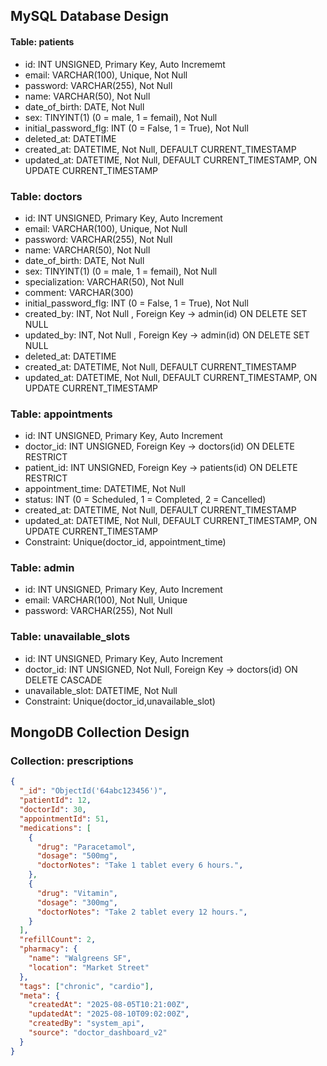 ## MySQL Database Design

#### Table: patients
- id: INT UNSIGNED, Primary Key, Auto Incrememt
- email: VARCHAR(100), Unique, Not Null
- password: VARCHAR(255), Not Null
- name: VARCHAR(50), Not Null
- date_of_birth: DATE, Not Null
- sex: TINYINT(1) (0 = male, 1 = femail), Not Null
- initial_password_flg: INT (0 = False, 1 = True), Not Null
- deleted_at: DATETIME
- created_at: DATETIME, Not Null, DEFAULT CURRENT_TIMESTAMP
- updated_at: DATETIME, Not Null, DEFAULT CURRENT_TIMESTAMP, ON UPDATE CURRENT_TIMESTAMP

### Table: doctors
- id: INT UNSIGNED, Primary Key, Auto Increment
- email: VARCHAR(100), Unique, Not Null
- password: VARCHAR(255), Not Null
- name: VARCHAR(50), Not Null
- date_of_birth: DATE, Not Null
- sex: TINYINT(1) (0 = male, 1 = femail), Not Null
- specialization: VARCHAR(50), Not Null
- comment: VARCHAR(300)
- initial_password_flg: INT (0 = False, 1 = True), Not Null
- created_by: INT, Not Null , Foreign Key → admin(id) ON DELETE SET NULL
- updated_by: INT, Not Null , Foreign Key → admin(id) ON DELETE SET NULL
- deleted_at: DATETIME
- created_at: DATETIME, Not Null, DEFAULT CURRENT_TIMESTAMP
- updated_at: DATETIME, Not Null, DEFAULT CURRENT_TIMESTAMP, ON UPDATE CURRENT_TIMESTAMP

### Table: appointments
- id: INT UNSIGNED, Primary Key, Auto Increment
- doctor_id: INT UNSIGNED, Foreign Key → doctors(id) ON DELETE RESTRICT
- patient_id: INT UNSIGNED, Foreign Key → patients(id) ON DELETE RESTRICT
- appointment_time: DATETIME, Not Null
- status: INT (0 = Scheduled, 1 = Completed, 2 = Cancelled)
- created_at: DATETIME, Not Null, DEFAULT CURRENT_TIMESTAMP
- updated_at: DATETIME, Not Null, DEFAULT CURRENT_TIMESTAMP, ON UPDATE CURRENT_TIMESTAMP
- Constraint: Unique(doctor_id, appointment_time)

### Table: admin
- id: INT UNSIGNED, Primary Key, Auto Increment
- email: VARCHAR(100), Not Null, Unique
- password: VARCHAR(255), Not Null

### Table: unavailable_slots
- id: INT UNSIGNED, Primary Key, Auto Increment
- doctor_id: INT UNSIGNED, Not Null, Foreign Key → doctors(id) ON DELETE CASCADE
- unavailable_slot: DATETIME, Not Null
- Constraint: Unique(doctor_id,unavailable_slot)

## MongoDB Collection Design

### Collection: prescriptions
```json
{
  "_id": "ObjectId('64abc123456')",
  "patientId": 12,
  "doctorId": 30,
  "appointmentId": 51,
  "medications": [
    {
      "drug": "Paracetamol",
      "dosage": "500mg",
      "doctorNotes": "Take 1 tablet every 6 hours.",
    },
    {
      "drug": "Vitamin",
      "dosage": "300mg",
      "doctorNotes": "Take 2 tablet every 12 hours.",
    }
  ],
  "refillCount": 2,
  "pharmacy": {
    "name": "Walgreens SF",
    "location": "Market Street"
  },
  "tags": ["chronic", "cardio"],
  "meta": {
    "createdAt": "2025-08-05T10:21:00Z",
    "updatedAt": "2025-08-10T09:02:00Z",
    "createdBy": "system_api",
    "source": "doctor_dashboard_v2"
  }
}
